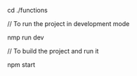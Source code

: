 cd ./functions

// To run the project in development mode
 
nmp run dev

// To build the project and run it

npm start